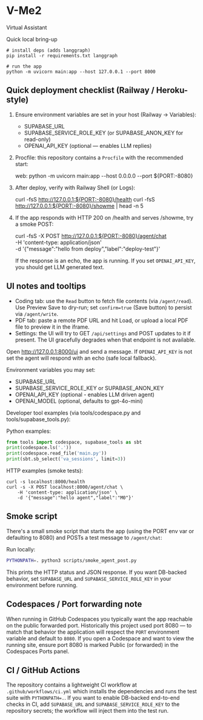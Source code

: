 # V-Me2
Virtual Assistant

Quick local bring-up
```
# install deps (adds langgraph)
pip install -r requirements.txt langgraph

# run the app
python -m uvicorn main:app --host 127.0.0.1 --port 8000
```



Quick deployment checklist (Railway / Heroku-style)
-------------------------------------------------

1) Ensure environment variables are set in your host (Railway -> Variables):
	- SUPABASE_URL
	- SUPABASE_SERVICE_ROLE_KEY (or SUPABASE_ANON_KEY for read-only)
	- OPENAI_API_KEY (optional — enables LLM replies)

2) Procfile: this repository contains a `Procfile` with the recommended start:

	web: python -m uvicorn main:app --host 0.0.0.0 --port ${PORT:-8080}

3) After deploy, verify with Railway Shell (or Logs):

	curl -fsS http://127.0.0.1:${PORT:-8080}/health
	curl -fsS http://127.0.0.1:${PORT:-8080}/showme | head -n 5

4) If the app responds with HTTP 200 on /health and serves /showme, try a smoke POST:

	curl -fsS -X POST http://127.0.0.1:${PORT:-8080}/agent/chat \
	  -H 'content-type: application/json' \
	  -d '{"message":"hello from deploy","label":"deploy-test"}'

	If the response is an echo, the app is running. If you set `OPENAI_API_KEY`, you should get LLM generated text.

UI notes and tooltips
---------------------
- Coding tab: use the `Read` button to fetch file contents (via `/agent/read`). Use Preview Save to dry-run; set `confirm=true` (Save button) to persist via `/agent/write`.
- PDF tab: paste a remote PDF URL and hit Load, or upload a local PDF file to preview it in the iframe.
- Settings: the UI will try to GET `/api/settings` and POST updates to it if present. The UI gracefully degrades when that endpoint is not available.

Open http://127.0.0.1:8000/ui and send a message. If `OPENAI_API_KEY` is not
set the agent will respond with an echo (safe local fallback).

Environment variables you may set:
- SUPABASE_URL
- SUPABASE_SERVICE_ROLE_KEY or SUPABASE_ANON_KEY
- OPENAI_API_KEY (optional - enables LLM driven agent)
- OPENAI_MODEL (optional, defaults to gpt-4o-mini)

Developer tool examples (via tools/codespace.py and tools/supabase_tools.py):

Python examples:
```py
from tools import codespace, supabase_tools as sbt
print(codespace.ls('.'))
print(codespace.read_file('main.py'))
print(sbt.sb_select('va_sessions', limit=3))
```

HTTP examples (smoke tests):
```
curl -s localhost:8000/health
curl -s -X POST localhost:8000/agent/chat \
	-H 'content-type: application/json' \
	-d '{"message":"hello agent","label":"M0"}'
```

Smoke script
------------

There's a small smoke script that starts the app (using the PORT env var or
defaulting to 8080) and POSTs a test message to `/agent/chat`:

Run locally:

```bash
PYTHONPATH=. python3 scripts/smoke_agent_post.py
```

This prints the HTTP status and JSON response. If you want DB-backed
behavior, set `SUPABASE_URL` and `SUPABASE_SERVICE_ROLE_KEY` in your environment
before running.

Codespaces / Port forwarding note
--------------------------------

When running in GitHub Codespaces you typically want the app reachable on the
public forwarded port. Historically this project used port 8080 — to match
that behavior the application will respect the `PORT` environment variable and
default to `8080`. If you open a Codespace and want to view the running site,
ensure port 8080 is marked Public (or forwarded) in the Codespaces Ports panel.

CI / GitHub Actions
-------------------

The repository contains a lightweight CI workflow at
`.github/workflows/ci.yml` which installs the dependencies and runs the test
suite with `PYTHONPATH=.`. If you want to enable DB-backed end-to-end checks
in CI, add `SUPABASE_URL` and `SUPABASE_SERVICE_ROLE_KEY` to the repository
secrets; the workflow will inject them into the test run.

